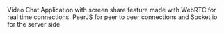 Video Chat Application with screen share feature made with WebRTC for real time connections.
PeerJS for peer to peer connections and Socket.io for the server side